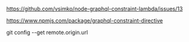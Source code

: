 https://github.com/vsimko/node-graphql-constraint-lambda/issues/13

https://www.npmjs.com/package/graphql-constraint-directive

git config --get remote.origin.url
